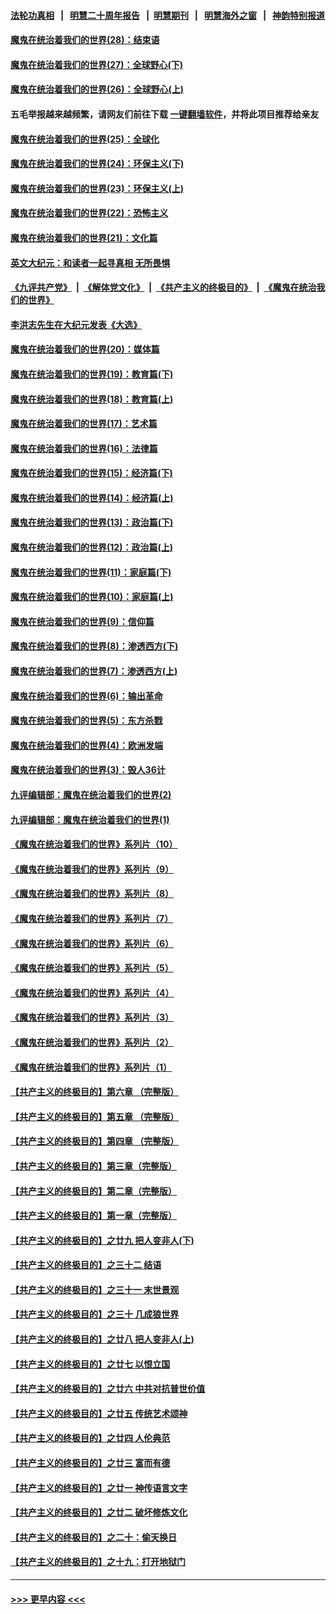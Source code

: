 #### [法轮功真相](https://github.com/gfw-breaker/truth/blob/master/README.md?t=0) &nbsp;&nbsp;|&nbsp;&nbsp; [明慧二十周年报告](https://github.com/gfw-breaker/mh-reports/blob/master/README.md?t=0) &nbsp;&nbsp;|&nbsp;&nbsp;[明慧期刊](https://github.com/gfw-breaker/mh-qikan) &nbsp;&nbsp;|&nbsp;&nbsp; [明慧海外之窗](https://github.com/gfw-breaker/mh-news/blob/master/README.md?t=0) &nbsp;&nbsp;|&nbsp;&nbsp; [神韵特别报道](https://github.com/gfw-breaker/mh-news/blob/master/shenyun.md?t=0)
#### [魔鬼在统治着我们的世界(28)：结束语](../pages/nsc422/n10936246.md?t=06101701) 
#### [魔鬼在统治着我们的世界(27)：全球野心(下)](../pages/nsc422/n10928319.md?t=06101701) 
#### [魔鬼在统治着我们的世界(26)：全球野心(上)](../pages/nsc422/n10900318.md?t=06101701) 
#### 五毛举报越来越频繁，请网友们前往下载 [一键翻墙软件](https://github.com/gfw-breaker/ssr-accounts)，并将此项目推荐给亲友
#### [魔鬼在统治着我们的世界(25)：全球化](../pages/nsc422/n10788205.md?t=06101701) 
#### [魔鬼在统治着我们的世界(24)：环保主义(下)](../pages/nsc422/n10695307.md?t=06101701) 
#### [魔鬼在统治着我们的世界(23)：环保主义(上)](../pages/nsc422/n10688613.md?t=06101701) 
#### [魔鬼在统治着我们的世界(22)：恐怖主义](../pages/nsc422/n10614727.md?t=06101701) 
#### [魔鬼在统治着我们的世界(21)：文化篇](../pages/nsc422/n10597706.md?t=06101701) 
#### [英文大纪元：和读者一起寻真相 无所畏惧](../pages/nsc422/n12542027.md?t=06101701) 
#### [《九评共产党》](https://github.com/begood0513/9ping.md/blob/master/README.md) &nbsp;|&nbsp; [《解体党文化》](../../../../jtdwh.md/blob/master/README.md)  &nbsp;|&nbsp; [《共产主义的终极目的》](../../../../gczydzjmd.md/blob/master/README.md) &nbsp;|&nbsp; [《魔鬼在统治我们的世界》](../../../../mgztzwmdsj.md/blob/master/README.md) 
#### [李洪志先生在大纪元发表《大选》](../pages/nsc422/n12534746.md?t=06101701) 
#### [魔鬼在统治着我们的世界(20)：媒体篇](../pages/nsc422/n10586579.md?t=06101701) 
#### [魔鬼在统治着我们的世界(19)：教育篇(下)](../pages/nsc422/n10564808.md?t=06101701) 
#### [魔鬼在统治着我们的世界(18)：教育篇(上)](../pages/nsc422/n10526970.md?t=06101701) 
#### [魔鬼在统治着我们的世界(17)：艺术篇](../pages/nsc422/n10499093.md?t=06101701) 
#### [魔鬼在统治着我们的世界(16)：法律篇](../pages/nsc422/n10485969.md?t=06101701) 
#### [魔鬼在统治着我们的世界(15)：经济篇(下)](../pages/nsc422/n10469975.md?t=06101701) 
#### [魔鬼在统治着我们的世界(14)：经济篇(上)](../pages/nsc422/n10457370.md?t=06101701) 
#### [魔鬼在统治着我们的世界(13)：政治篇(下)](../pages/nsc422/n10448270.md?t=06101701) 
#### [魔鬼在统治着我们的世界(12)：政治篇(上)](../pages/nsc422/n10444576.md?t=06101701) 
#### [魔鬼在统治着我们的世界(11)：家庭篇(下)](../pages/nsc422/n10440961.md?t=06101701) 
#### [魔鬼在统治着我们的世界(10)：家庭篇(上)](../pages/nsc422/n10435448.md?t=06101701) 
#### [魔鬼在统治着我们的世界(9)：信仰篇](../pages/nsc422/n10432159.md?t=06101701) 
#### [魔鬼在统治着我们的世界(8)：渗透西方(下)](../pages/nsc422/n10429603.md?t=06101701) 
#### [魔鬼在统治着我们的世界(7)：渗透西方(上)](../pages/nsc422/n10426013.md?t=06101701) 
#### [魔鬼在统治着我们的世界(6)：输出革命](../pages/nsc422/n10421536.md?t=06101701) 
#### [魔鬼在统治着我们的世界(5)：东方杀戮](../pages/nsc422/n10417707.md?t=06101701) 
#### [魔鬼在统治着我们的世界(4)：欧洲发端](../pages/nsc422/n10414890.md?t=06101701) 
#### [魔鬼在统治着我们的世界(3)：毁人36计](../pages/nsc422/n10411583.md?t=06101701) 
#### [九评编辑部：魔鬼在统治着我们的世界(2)](../pages/nsc422/n10410036.md?t=06101701) 
#### [九评编辑部：魔鬼在统治着我们的世界(1)](../pages/nsc422/n10406825.md?t=06101701) 
#### [《魔鬼在统治着我们的世界》系列片（10）](../pages/nsc422/n12292670.md?t=06101701) 
#### [《魔鬼在统治着我们的世界》系列片（9）](../pages/nsc422/n12290859.md?t=06101701) 
#### [《魔鬼在统治着我们的世界》系列片（8）](../pages/nsc422/n12287445.md?t=06101701) 
#### [《魔鬼在统治着我们的世界》系列片（7）](../pages/nsc422/n12283425.md?t=06101701) 
#### [《魔鬼在统治着我们的世界》系列片（6）](../pages/nsc422/n12282314.md?t=06101701) 
#### [《魔鬼在统治着我们的世界》系列片（5）](../pages/nsc422/n12281419.md?t=06101701) 
#### [《魔鬼在统治着我们的世界》系列片（4）](../pages/nsc422/n12274024.md?t=06101701) 
#### [《魔鬼在统治着我们的世界》系列片（3）](../pages/nsc422/n12271322.md?t=06101701) 
#### [《魔鬼在统治着我们的世界》系列片（2）](../pages/nsc422/n12269049.md?t=06101701) 
#### [《魔鬼在统治着我们的世界》系列片（1）](../pages/nsc422/n12267575.md?t=06101701) 
#### [【共产主义的终极目的】第六章 （完整版）](../pages/nsc422/n11428913.md?t=06101701) 
#### [【共产主义的终极目的】第五章 （完整版）](../pages/nsc422/n11428912.md?t=06101701) 
#### [【共产主义的终极目的】第四章 （完整版）](../pages/nsc422/n11428907.md?t=06101701) 
#### [【共产主义的终极目的】第三章（完整版）](../pages/nsc422/n11428848.md?t=06101701) 
#### [【共产主义的终极目的】第二章（完整版）](../pages/nsc422/n11428831.md?t=06101701) 
#### [【共产主义的终极目的】第一章（完整版）](../pages/nsc422/n11417651.md?t=06101701) 
#### [【共产主义的终极目的】之廿九 把人变非人(下)](../pages/nsc422/n11344140.md?t=06101701) 
#### [【共产主义的终极目的】之三十二 结语](../pages/nsc422/n11360535.md?t=06101701) 
#### [【共产主义的终极目的】之三十一 末世景观](../pages/nsc422/n11351129.md?t=06101701) 
#### [【共产主义的终极目的】之三十 几成狼世界](../pages/nsc422/n11348280.md?t=06101701) 
#### [【共产主义的终极目的】之廿八 把人变非人(上)](../pages/nsc422/n11340492.md?t=06101701) 
#### [【共产主义的终极目的】之廿七 以恨立国](../pages/nsc422/n11336944.md?t=06101701) 
#### [【共产主义的终极目的】之廿六 中共对抗普世价值](../pages/nsc422/n11324785.md?t=06101701) 
#### [【共产主义的终极目的】之廿五 传统艺术颂神](../pages/nsc422/n11296396.md?t=06101701) 
#### [【共产主义的终极目的】之廿四 人伦典范](../pages/nsc422/n11296397.md?t=06101701) 
#### [【共产主义的终极目的】之廿三 富而有德](../pages/nsc422/n11283598.md?t=06101701) 
#### [【共产主义的终极目的】之廿一 神传语言文字](../pages/nsc422/n11263265.md?t=06101701) 
#### [【共产主义的终极目的】之廿二 破坏修炼文化](../pages/nsc422/n11245728.md?t=06101701) 
#### [【共产主义的终极目的】之二十：偷天换日](../pages/nsc422/n11238846.md?t=06101701) 
#### [【共产主义的终极目的】之十九：打开地狱门](../pages/nsc422/n11206376.md?t=06101701) 

----
#### [ >>> 更早内容 <<< ](../indexes/nsc422-earlier.md)
